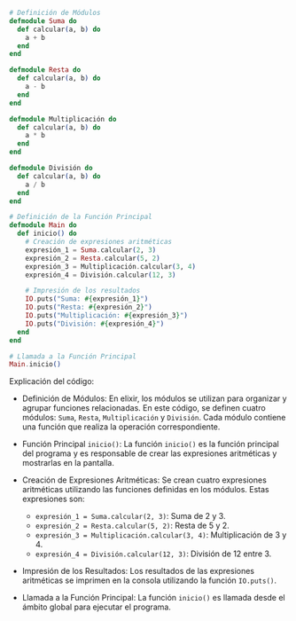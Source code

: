 ```elixir
# Definición de Módulos
defmodule Suma do
  def calcular(a, b) do
    a + b
  end
end

defmodule Resta do
  def calcular(a, b) do
    a - b
  end
end

defmodule Multiplicación do
  def calcular(a, b) do
    a * b
  end
end

defmodule División do
  def calcular(a, b) do
    a / b
  end
end

# Definición de la Función Principal
defmodule Main do
  def inicio() do
    # Creación de expresiones aritméticas
    expresión_1 = Suma.calcular(2, 3)
    expresión_2 = Resta.calcular(5, 2)
    expresión_3 = Multiplicación.calcular(3, 4)
    expresión_4 = División.calcular(12, 3)

    # Impresión de los resultados
    IO.puts("Suma: #{expresión_1}")
    IO.puts("Resta: #{expresión_2}")
    IO.puts("Multiplicación: #{expresión_3}")
    IO.puts("División: #{expresión_4}")
  end
end

# Llamada a la Función Principal
Main.inicio()
```

Explicación del código:


* Definición de Módulos: En elixir, los módulos se utilizan para organizar y agrupar funciones relacionadas. En este código, se definen cuatro módulos: `Suma`, `Resta`, `Multiplicación` y `División`. Cada módulo contiene una función que realiza la operación correspondiente.


* Función Principal `inicio()`: La función `inicio()` es la función principal del programa y es responsable de crear las expresiones aritméticas y mostrarlas en la pantalla.


* Creación de Expresiones Aritméticas: Se crean cuatro expresiones aritméticas utilizando las funciones definidas en los módulos. Estas expresiones son:

  * `expresión_1 = Suma.calcular(2, 3)`: Suma de 2 y 3.
  * `expresión_2 = Resta.calcular(5, 2)`: Resta de 5 y 2.
  * `expresión_3 = Multiplicación.calcular(3, 4)`: Multiplicación de 3 y 4.
  * `expresión_4 = División.calcular(12, 3)`: División de 12 entre 3.


* Impresión de los Resultados: Los resultados de las expresiones aritméticas se imprimen en la consola utilizando la función `IO.puts()`.


* Llamada a la Función Principal: La función `inicio()` es llamada desde el ámbito global para ejecutar el programa.